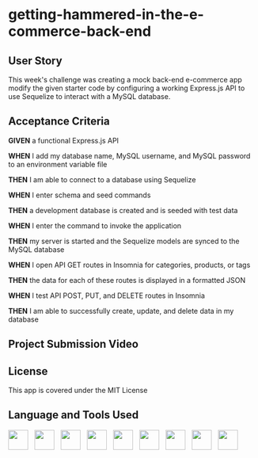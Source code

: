 # getting-hammered-in-the-e-commerce-back-end

## User Story

This week's challenge was creating a mock back-end e-commerce app modify the given starter code by configuring a working Express.js API to use Sequelize to interact with a MySQL database. 

## Acceptance Criteria

**GIVEN** a functional Express.js API

**WHEN** I add my database name, MySQL username, and MySQL password to an environment variable file

**THEN** I am able to connect to a database using Sequelize

**WHEN** I enter schema and seed commands

**THEN** a development database is created and is seeded with test data

**WHEN** I enter the command to invoke the application

**THEN** my server is started and the Sequelize models are synced to the MySQL database

**WHEN** I open API GET routes in Insomnia for categories, products, or tags

**THEN** the data for each of these routes is displayed in a formatted JSON

**WHEN** I test API POST, PUT, and DELETE routes in Insomnia

**THEN** I am able to successfully create, update, and delete data in my database

## Project Submission Video

## License

This app is covered under the MIT License


## Language  and Tools Used

<img align="left" width="40px" style="padding-right:10px;" src="https://cdn.jsdelivr.net/gh/devicons/devicon/icons/javascript/javascript-original.svg">
<img align="left" width="40px" style="padding-right:10px;" src="https://cdn.jsdelivr.net/gh/devicons/devicon/icons/npm/npm-original-wordmark.svg"/>
<img align="left" width="40px" style="padding-right:10px;" src="https://cdn.jsdelivr.net/gh/devicons/devicon/icons/mysql/mysql-original-wordmark.svg"/>
<img align="left" width="40px" style="padding-right:10px;" src="https://cdn.jsdelivr.net/gh/devicons/devicon/icons/express/express-original.svg"/>
<img align="left" width="40px" style="padding-right:10px;" src="https://cdn.jsdelivr.net/gh/devicons/devicon/icons/nodejs/nodejs-original-wordmark.svg"/>
<img align="left" width="40px" style="padding-right:10px;" src="https://cdn.jsdelivr.net/gh/devicons/devicon/icons/sequelize/sequelize-original.svg"/>
<img align="left" width="40px" style="padding-right:10px;" src="https://cdn.jsdelivr.net/gh/devicons/devicon/icons/github/github-original.svg"/>
<img align="left" width="40px" style="padding-right:10px;" src="https://cdn.jsdelivr.net/gh/devicons/devicon/icons/vscode/vscode-original.svg"/>
<img align="left" width="40px" style="padding-right:10px;" src="https://cdn.jsdelivr.net/gh/devicons/devicon/icons/devicon/devicon-original.svg"/>


